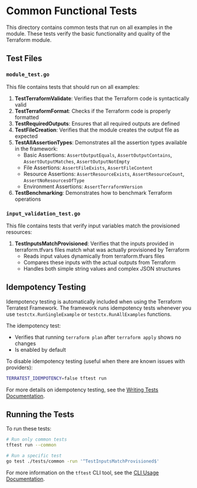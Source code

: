 # Common Functional Tests

This directory contains common tests that run on all examples in the module. These tests verify the basic functionality and quality of the Terraform module.

## Test Files

### `module_test.go`

This file contains tests that should run on all examples:

1. **TestTerraformValidate**: Verifies that the Terraform code is syntactically valid
2. **TestTerraformFormat**: Checks if the Terraform code is properly formatted
3. **TestRequiredOutputs**: Ensures that all required outputs are defined
4. **TestFileCreation**: Verifies that the module creates the output file as expected
5. **TestAllAssertionTypes**: Demonstrates all the assertion types available in the framework:
   - Basic Assertions: `AssertOutputEquals`, `AssertOutputContains`, `AssertOutputMatches`, `AssertOutputNotEmpty`
   - File Assertions: `AssertFileExists`, `AssertFileContent`
   - Resource Assertions: `AssertResourceExists`, `AssertResourceCount`, `AssertNoResourcesOfType`
   - Environment Assertions: `AssertTerraformVersion`
6. **TestBenchmarking**: Demonstrates how to benchmark Terraform operations

### `input_validation_test.go`

This file contains tests that verify input variables match the provisioned resources:

1. **TestInputsMatchProvisioned**: Verifies that the inputs provided in terraform.tfvars files match what was actually provisioned by Terraform
   - Reads input values dynamically from terraform.tfvars files
   - Compares these inputs with the actual outputs from Terraform
   - Handles both simple string values and complex JSON structures

## Idempotency Testing

Idempotency testing is automatically included when using the Terraform Terratest Framework. The framework runs idempotency tests whenever you use `testctx.RunSingleExample` or `testctx.RunAllExamples` functions.

The idempotency test:
- Verifies that running `terraform plan` after `terraform apply` shows no changes
- Is enabled by default

To disable idempotency testing (useful when there are known issues with providers):

```bash
TERRATEST_IDEMPOTENCY=false tftest run
```

For more details on idempotency testing, see the [Writing Tests Documentation](https://github.com/caylent-solutions/terraform-terratest-framework/blob/v1.0.0/docs/WRITING_TESTS.md#idempotency-testing).

## Running the Tests

To run these tests:

```bash
# Run only common tests
tftest run --common

# Run a specific test
go test ./tests/common -run '^TestInputsMatchProvisioned$'
```

For more information on the `tftest` CLI tool, see the [CLI Usage Documentation](https://github.com/caylent-solutions/terraform-terratest-framework/blob/v1.0.0/docs/CLI_USAGE.md).